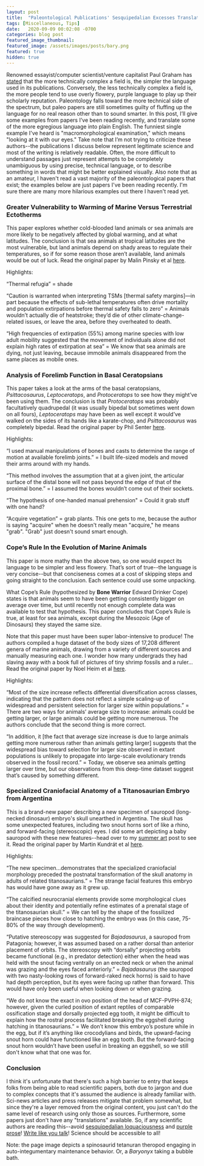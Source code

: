 ```yaml
---
layout: post
title:  "Paleontological Publications' Sesquipedalian Excesses Translated Ad Hoc Into Succinct Proxies for the Hoi Polloi: Or, Overly Complicated Language in Plain English"
tags: [Miscellaneous, Tips]
date:   2020-09-09 00:02:08 -0700
categories: blog post
featured_image_thumbnail:
featured_image: /assets/images/posts/bary.png
featured: true
hidden: true
---
```


Renowned essayist/computer scientist/venture capitalist Paul Graham has [stated](http://www.paulgraham.com/talk.html) that the more technically complex a field is, the simpler the language used in its publications.  Conversely, the less technically complex a field is, the more people tend to use overly flowery, purple language to play up their scholarly reputation.  Paleontology falls toward the more technical side of the spectrum, but paleo papers are still sometimes guilty of fluffing up the language for no real reason other than to sound smarter.  In this post, I’ll give some examples from papers I’ve been reading recently, and translate some of the more egregious language into plain English.  The funniest single example I've heard is "macromorphological examination," which means "looking at it with our eyes."  Take note that I’m not trying to criticize these authors--the publications I discuss below represent legitimate science and most of the writing is relatively readable.  Often, the more difficult to understand passages just represent attempts to be completely unambiguous by using precise, technical language, or to describe something in words that might be better explained visually.  Also note that as an amateur, I haven't read a vast majority of the paleontological papers that exist; the examples below are just papers I've been reading recently.  I'm sure there are many more hilarious examples out there I haven't read yet.

### Greater Vulnerability to Warming of Marine Versus Terrestrial Ectotherms
This paper explores whether cold-blooded land animals or sea animals are more likely to be negatively affected by global warming, and at what latitudes.  The conclusion is that sea animals at tropical latitudes are the most vulnerable, but land animals depend on shady areas to regulate their temperatures, so if for some reason those aren’t available, land animals would be out of luck.  Read the original paper by Malin Pinsky et al [here](https://www.researchgate.net/publication/332631188_Greater_vulnerability_to_warming_of_marine_versus_terrestrial_ectotherms).

Highlights:

“Thermal refugia” = shade

“Caution is warranted when interpreting TSMs [thermal safety margins]—in part because the effects of sub-lethal temperatures often drive mortality and population extirpations before thermal safety falls to zero” = Animals wouldn’t actually die of heatstroke; they’d die of other climate-change-related issues, or leave the area, before they overheated to death.

“High frequencies of extirpation (55%) among marine species with low adult mobility suggested that the movement of individuals alone did not explain high rates of extirpation at sea” = We know that sea animals are dying, not just leaving, because immobile animals disappeared from the same places as mobile ones.

### Analysis of Forelimb Function in Basal Ceratopsians
This paper takes a look at the arms of the basal ceratopsians, *Psittacosaurus*, *Leptoceratops*, and *Protoceratops* to see how they might’ve been using them.  The conclusion is that *Protoceratops* was probably facultatively quadrupedal (it was usually bipedal but sometimes went down on all fours), *Leptoceratops* may have been as well except it would’ve walked on the sides of its hands like a karate-chop, and *Psittacosaurus* was completely bipedal.  Read the original paper by Phil Senter [here](https://zslpublications.onlinelibrary.wiley.com/doi/10.1111/j.1469-7998.2007.00329.x).

Highlights:

“I used manual manipulations of bones and casts to determine the range of motion at available forelimb joints.” = I built life-sized models and moved their arms around with my hands.

“This method involves the assumption that at a given joint, the articular surface of the distal bone will not pass beyond the edge of that of the proximal bone.” = I assumed the bones wouldn’t come out of their sockets.

“The hypothesis of one-handed manual prehension" = Could it grab stuff with one hand?

“Acquire vegetation” = grab plants.  This one gets to me, because the author is saying "acquire" when he doesn't really mean "acquire," he means "grab".  "Grab" just doesn't sound smart enough.

### Cope’s Rule In the Evolution of Marine Animals
This paper is more mathy than the above two, so one would expect its language to be simpler and less flowery.  That’s sort of true--the language is very concise--but that conciseness comes at a cost of skipping steps and going straight to the conclusion.  Each sentence could use some unpacking.

What Cope’s Rule (hypothesized by **Bone Warrior** Edward Drinker Cope) states is that animals seem to have been getting consistently bigger on average over time, but until recently not enough complete data was available to test that hypothesis.  This paper concludes that Cope’s Rule is true, at least for sea animals, except during the Mesozoic (Age of Dinosaurs) they stayed the same size.

Note that this paper must have been super labor-intensive to produce! The authors compiled a huge dataset of the body sizes of 17,208 different genera of marine animals, drawing from a variety of different sources and manually measuring each one.  I wonder how many undergrads they had slaving away with a book full of pictures of tiny shrimp fossils and a ruler… Read the original paper by Noel Heim et al [here](https://www.researchgate.net/publication/272492441_Animal_evolution_Cope%27s_rule_in_the_evolution_of_marine_animals).

Highlights:

“Most of the size increase reflects differential diversification across classes, indicating that the pattern does not reflect a simple scaling-up of widespread and persistent selection for larger size within populations.” = There are two ways for animals’ average size to increase: animals could be getting larger, or large animals could be getting more numerous.  The authors conclude that the second thing is more correct.

“In addition, it [the fact that average size increase is due to large animals getting more numerous rather than animals getting larger] suggests that the widespread bias toward selection for larger size observed in extant populations is unlikely to propagate into large-scale evolutionary trends observed in the fossil record.” = Today, we observe sea animals getting larger over time, but our observations from this deep-time dataset suggest that’s caused by something different.

### Specialized Craniofacial Anatomy of a Titanosaurian Embryo from Argentina
This is a brand-new paper describing a new specimen of sauropod (long-necked dinosaur) embryo's skull unearthed in Argentina.  The skull has some unexpected features, including two snout horns sort of like a rhino, and forward-facing (stereoscopic) eyes.  I did some art depicting a baby sauropod with these new features--head over to my [summer art](https://obscuredinosaurfacts.com/blog/post/2020/08/05/summer-art.html) post to see it.  Read the original paper by Martin Kundrát et al [here](https://www.sciencedirect.com/science/article/pii/S0960982220311507#bib2).

Highlights:

“The new specimen...demonstrates that the specialized craniofacial morphology preceded the postnatal transformation of the skull anatomy in adults of related titanosaurians.” = The strange facial features this embryo has would have gone away as it grew up.

“The calcified neurocranial elements provide some morphological clues about their identity and potentially refine estimates of a prenatal stage of the titanosaurian skull.” = We can tell by the shape of the fossilized braincase pieces how close to hatching the embryo was (in this case, 75-80% of the way through development).

“Putative stereoscopy was suggested for *Bajadasaurus*, a sauropod from Patagonia; however, it was assumed based on a rather dorsal than anterior placement of orbits. The stereoscopy with “dorsally” projecting orbits became functional (e.g., in predator detection) either when the head was held with the snout facing ventrally on an erected neck or when the animal was grazing and the eyes faced anteriorly.” = *Bajadasaurus* (the sauropod with two nasty-looking rows of forward-raked neck horns) is said to have had depth perception, but its eyes were facing up rather than forward.  This would have only been useful when looking down or when grazing.

“We do not know the exact in ovo position of the head of MCF-PVPH-874; however, given the curled position of extant reptiles of comparable ossification stage and dorsally projected egg tooth, it might be difficult to explain how the rostral process facilitated breaking the eggshell during hatching in titanosaurians.” = We don’t know this embryo’s posture while in the egg, but if it’s anything like crocodylians and birds, the upward-facing snout horn could have functioned like an egg tooth.  But the forward-facing snout horn wouldn’t have been useful in breaking an eggshell, so we still don't know what that one was for.

### Conclusion
I think it's unfortunate that there's such a high barrier to entry that keeps folks from being able to read scientific papers, both due to jargon and due to complex concepts that it's assumed the audience is already familiar with.  Sci-news articles and press releases mitigate that problem somewhat, but since they're a layer removed from the original content, you just can't do the same level of research using only those as sources.  Furthermore, some papers just don't have any "translations" available.  So, if any scientific authors are reading this--avoid [sesquipedalian loquaciousness](https://tvtropes.org/pmwiki/pmwiki.php/Main/SesquipedalianLoquaciousness) and [purple prose](https://tvtropes.org/pmwiki/pmwiki.php/Main/PurpleProse)! [Write like you talk](http://www.paulgraham.com/talk.html)!  Science should be accessible to all!

Note: the page image depicts a spinosaurid tetanuran theropod engaging in auto-integumentary maintenance behavior.  Or, a *Baryonyx* taking a bubble bath.